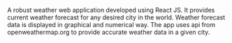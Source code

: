 A robust weather web application developed using React JS. It provides current weather forecast for any desired city in the world. Weather forecast data is displayed in graphical and numerical way. The app uses api from openweathermap.org to provide accurate weather data in a given city.
